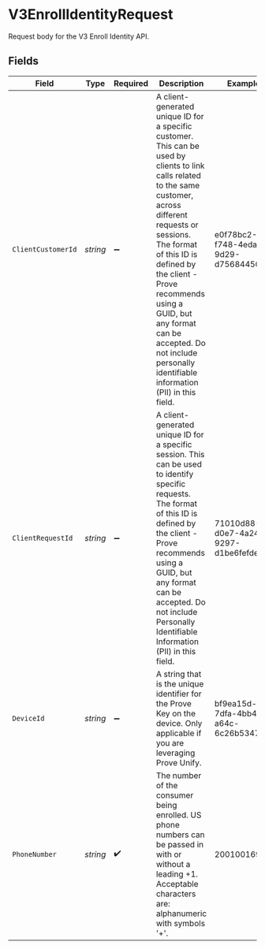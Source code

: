 # V3EnrollIdentityRequest

Request body for the V3 Enroll Identity API.


## Fields

| Field                                                                                                                                                                                                                                                                                                                                                         | Type                                                                                                                                                                                                                                                                                                                                                          | Required                                                                                                                                                                                                                                                                                                                                                      | Description                                                                                                                                                                                                                                                                                                                                                   | Example                                                                                                                                                                                                                                                                                                                                                       |
| ------------------------------------------------------------------------------------------------------------------------------------------------------------------------------------------------------------------------------------------------------------------------------------------------------------------------------------------------------------- | ------------------------------------------------------------------------------------------------------------------------------------------------------------------------------------------------------------------------------------------------------------------------------------------------------------------------------------------------------------- | ------------------------------------------------------------------------------------------------------------------------------------------------------------------------------------------------------------------------------------------------------------------------------------------------------------------------------------------------------------- | ------------------------------------------------------------------------------------------------------------------------------------------------------------------------------------------------------------------------------------------------------------------------------------------------------------------------------------------------------------- | ------------------------------------------------------------------------------------------------------------------------------------------------------------------------------------------------------------------------------------------------------------------------------------------------------------------------------------------------------------- |
| `ClientCustomerId`                                                                                                                                                                                                                                                                                                                                            | *string*                                                                                                                                                                                                                                                                                                                                                      | :heavy_minus_sign:                                                                                                                                                                                                                                                                                                                                            | A client-generated unique ID for a specific customer. This can be used by clients to link calls related to the same customer, across different requests or sessions.  The format of this ID is defined by the client - Prove recommends using a GUID, but any format can be accepted. Do not include personally identifiable information (PII) in this field. | e0f78bc2-f748-4eda-9d29-d756844507fc                                                                                                                                                                                                                                                                                                                          |
| `ClientRequestId`                                                                                                                                                                                                                                                                                                                                             | *string*                                                                                                                                                                                                                                                                                                                                                      | :heavy_minus_sign:                                                                                                                                                                                                                                                                                                                                            | A client-generated unique ID for a specific session. This can be used to identify specific requests. The format of this ID is defined by the client - Prove recommends using a GUID, but any format can be accepted. Do not include Personally Identifiable Information (PII) in this field.                                                                  | 71010d88-d0e7-4a24-9297-d1be6fefde81                                                                                                                                                                                                                                                                                                                          |
| `DeviceId`                                                                                                                                                                                                                                                                                                                                                    | *string*                                                                                                                                                                                                                                                                                                                                                      | :heavy_minus_sign:                                                                                                                                                                                                                                                                                                                                            | A string that is the unique identifier for the Prove Key on the device. Only applicable if you are leveraging Prove Unify.                                                                                                                                                                                                                                    | bf9ea15d-7dfa-4bb4-a64c-6c26b53472fc                                                                                                                                                                                                                                                                                                                          |
| `PhoneNumber`                                                                                                                                                                                                                                                                                                                                                 | *string*                                                                                                                                                                                                                                                                                                                                                      | :heavy_check_mark:                                                                                                                                                                                                                                                                                                                                            | The number of the consumer being enrolled. US phone numbers can be passed in with or without a leading +1. Acceptable characters are: alphanumeric with symbols '+'.                                                                                                                                                                                          | 2001001695                                                                                                                                                                                                                                                                                                                                                    |